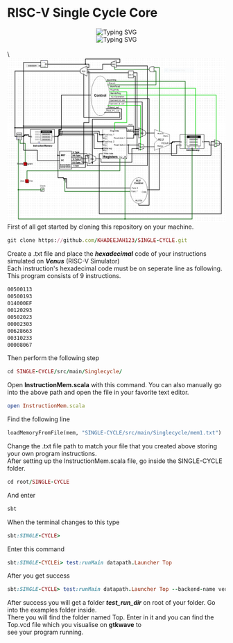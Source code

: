 # RISC-V Single Cycle Core
<div align='center'><img src="https://readme-typing-svg.demolab.com?font=Arial&size=22&pause=1000&color=F7F7F7&multiline=true&width=435&lines=RISC-V+Single+Cycle+Core" alt="Typing SVG" /><br>
<img src="https://readme-typing-svg.demolab.com?font=Arial&size=18&pause=1000&color=F7F7F7&multiline=true&width=435&lines=Designed+by+Khadeejah+Ashraf" alt="Typing SVG" />
</div>
<br>
\
<img src='Single Cycle RISC-V Core.png'>
<br>
First of all get started by cloning this repository on your machine.
 
```ruby
git clone https://github.com/KHADEEJAH123/SINGLE-CYCLE.git
```
Create a .txt file and place the ***hexadecimal*** code of your instructions simulated on ***Venus*** (RISC-V Simulator)\
Each instruction's hexadecimal code must be on seperate line as following. This program consists of 9 instructions.
```
00500113
00500193
014000EF
00120293
00502023
00002303
00628663
00310233
00008067
```
Then perform the following step
```ruby
cd SINGLE-CYCLE/src/main/Singlecycle/
```
Open **InstructionMem.scala** with this command. You can also manually go into the above path and open the file in your favorite text editor.
```ruby
open InstructionMem.scala
```
Find the following line
``` python
loadMemoryFromFile(mem, "SINGLE-CYCLE/src/main/Singlecycle/mem1.txt")
```
Change the .txt file path to match your file that you created above storing your own program instructions.\
After setting up the InstructionMem.scala file, go inside the SINGLE-CYCLE folder.
```ruby
cd root/SINGLE-CYCLE
```
And enter
```ruby
sbt
```
When the terminal changes to this type
```ruby
sbt:SINGLE-CYCLE>
```
Enter this command
```ruby
sbt:SINGLE-CYCLEi> test:runMain datapath.Launcher Top
```
After you get success
```ruby
sbt:SINGLE-CYCLE> test:runMain datapath.Launcher Top --backend-name verilator
```
After success you will get a folder ***test_run_dir*** on root of your folder. Go into the examples folder inside.\
There you will find the folder named Top. Enter in it and you can find the Top.vcd file which you visualise on **gtkwave** to\
see your program running.
